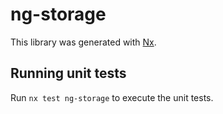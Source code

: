 # ng-storage

This library was generated with [Nx](https://nx.dev).

## Running unit tests

Run `nx test ng-storage` to execute the unit tests.
